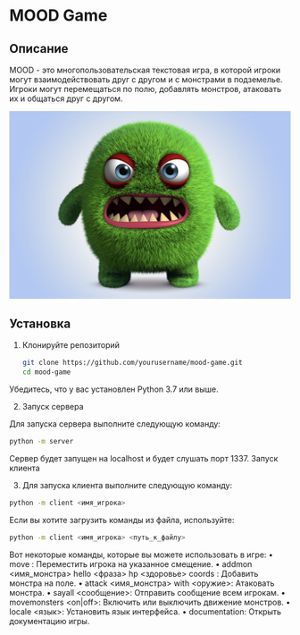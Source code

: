 # MOOD Game

## Описание

MOOD - это многопользовательская текстовая игра, в которой игроки могут взаимодействовать друг с другом и с монстрами в подземелье. Игроки могут перемещаться по полю, добавлять монстров, атаковать их и общаться друг с другом.

![Intro](game/docs/source/monsters.jpg)

## Установка

1. Клонируйте репозиторий

   ```bash
   git clone https://github.com/yourusername/mood-game.git
   cd mood-game


Убедитесь, что у вас установлен Python 3.7 или выше.
       
2. Запуск сервера

Для запуска сервера выполните следующую команду:
```bash
python -m server
```

Сервер будет запущен на localhost и будет слушать порт 1337.
Запуск клиента

3. Для запуска клиента выполните следующую команду:

```bash
python -m client <имя_игрока>
```


Если вы хотите загрузить команды из файла, используйте:

```bash
python -m client <имя_игрока> <путь_к_файлу>
```



Вот некоторые команды, которые вы можете использовать в игре:
    • move <x> <y>: Переместить игрока на указанное смещение.
    • addmon <имя_монстра> hello <фраза> hp <здоровье> coords <x> <y>: Добавить монстра на поле.
    • attack <имя_монстра> with <оружие>: Атаковать монстра.
    • sayall <сообщение>: Отправить сообщение всем игрокам.
    • movemonsters <on|off>: Включить или выключить движение монстров.
    • locale <язык>: Установить язык интерфейса.
    • documentation: Открыть документацию игры.




